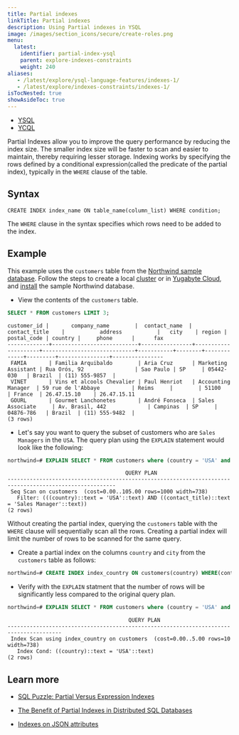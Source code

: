 ```yaml
---
title: Partial indexes
linkTitle: Partial indexes
description: Using Partial indexes in YSQL
image: /images/section_icons/secure/create-roles.png
menu:
  latest:
    identifier: partial-index-ysql
    parent: explore-indexes-constraints
    weight: 240
aliases:
   - /latest/explore/ysql-language-features/indexes-1/
   - /latest/explore/indexes-constraints/indexes-1/
isTocNested: true
showAsideToc: true
---
```


<ul class="nav nav-tabs-alt nav-tabs-yb">
  <li >
    <a href="../partial-index-ysql/" class="nav-link active">
      <i class="icon-postgres" aria-hidden="true"></i>
      YSQL
    </a>
  </li>

  <li >
    <a href="../partial-index-ycql/" class="nav-link">
      <i class="icon-cassandra" aria-hidden="true"></i>
      YCQL
    </a>
  </li>
</ul>

Partial Indexes allow you to improve the query performance by reducing the index size. The smaller index size will be faster to scan and easier to maintain, thereby requiring lesser storage.
Indexing works by specifying the rows defined by a conditional expression(called the predicate of the partial index), typically in the `WHERE` clause of the table.

## Syntax

```ysql
CREATE INDEX index_name ON table_name(column_list) WHERE condition;
```

The `WHERE` clause in the syntax specifies which rows need to be added to the index.

## Example

This example uses the `customers` table from the [Northwind sample database](/latest/sample-data/northwind/). Follow the steps to create a local [cluster](/latest/quick-start/) or in [Yugabyte Cloud](/latest/yugabyte-cloud/cloud-connect/), and [install](/latest/sample-data/northwind/#install-the-northwind-sample-database) the sample Northwind database.

- View the contents of the `customers` table.

```sql
SELECT * FROM customers LIMIT 3;
```

```output
customer_id |       company_name        |  contact_name  |    contact_title    |           address           |   city    | region | postal_code | country |     phone      |      fax
-------------+---------------------------+----------------+---------------------+-----------------------------+-----------+--------+-------------+---------+----------------+----------------
 FAMIA       | Familia Arquibaldo        | Aria Cruz      | Marketing Assistant | Rua Orós, 92                | Sao Paulo | SP     | 05442-030   | Brazil  | (11) 555-9857  |
 VINET       | Vins et alcools Chevalier | Paul Henriot   | Accounting Manager  | 59 rue de l'Abbaye          | Reims     |        | 51100       | France  | 26.47.15.10    | 26.47.15.11
 GOURL       | Gourmet Lanchonetes       | André Fonseca  | Sales Associate     | Av. Brasil, 442             | Campinas  | SP     | 04876-786   | Brazil  | (11) 555-9482  |
(3 rows)
```

- Let's say you want to query the subset of customers who are `Sales Managers` in the `USA`. The query plan using the `EXPLAIN` statement would look like the following:

```sql
northwind=# EXPLAIN SELECT * FROM customers where (country = 'USA' and contact_title = 'Sales Manager');
```

```output
                                     QUERY PLAN
--------------------------------------------------------------------------------------------------------
 Seq Scan on customers  (cost=0.00..105.00 rows=1000 width=738)
   Filter: (((country)::text = 'USA'::text) AND ((contact_title)::text = 'Sales Manager'::text))
(2 rows)
```

Without creating the partial index, querying the `customers` table with the `WHERE` clause will sequentially scan all the rows. Creating a partial index will limit the number of rows to be scanned for the same query.

- Create a partial index on the columns `country` and `city` from the `customers` table as follows:

```sql
northwind=# CREATE INDEX index_country ON customers(country) WHERE(contact_title = 'Sales Manager');
```

- Verify with the `EXPLAIN` statment that the number of rows will be significantly less compared to the original query plan.

```sql
northwind=# EXPLAIN SELECT * FROM customers where (country = 'USA' and contact_title = 'Sales Manager');
```

```output
                                      QUERY PLAN
---------------------------------------------------------------------------------------
 Index Scan using index_country on customers  (cost=0.00..5.00 rows=10 width=738)
   Index Cond: ((country)::text = 'USA'::text)
(2 rows)

```

## Learn more

- [SQL Puzzle: Partial Versus Expression Indexes](https://blog.yugabyte.com/sql-puzzle-partial-versus-expression-indexes/)

- [The Benefit of Partial Indexes in Distributed SQL Databases](https://blog.yugabyte.com/the-benefit-of-partial-indexes-in-distributed-sql-databases/)

- [Indexes on JSON attributes](/latest/explore/json-support/jsonb-ysql/#6-indexes-on-json-attributes)
